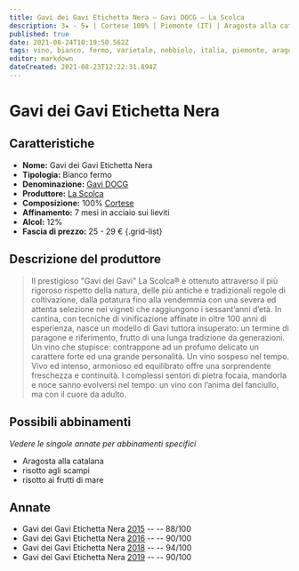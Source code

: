 ```yaml
---
title: Gavi dei Gavi Etichetta Nera – Gavi DOCG – La Scolca
description: 3★ - 5★ | Cortese 100% | Piemonte (IT) | Aragosta alla catalana – Risotto agli scampi – Risotto ai frutti di mare
published: true
date: 2021-08-24T10:19:50.562Z
tags: vino, bianco, fermo, varietale, nebbiolo, italia, piemonte, aragosta alla catalana, risotto agli scampi, risotto ai frutti di mare, 25 - 29 €, 5 stelle
editor: markdown
dateCreated: 2021-08-23T12:22:31.894Z
---
```


 # Gavi dei Gavi Etichetta Nera

## Caratteristiche
- **Nome:** Gavi dei Gavi Etichetta Nera
- **Tipologia:** Bianco fermo
- **Denominazione:** [Gavi DOCG](/denominazioni/Italia/Piemonte/DOCG/Gavi)
- **Produttore:** [La Scolca](/produttori/Italia/Piemonte/La-Scolca)
- **Composizione:** 100% [Cortese](/vitigni/Italia/bacca-bianca/cortese)
- **Affinamento:** 7 mesi in acciaio sui lieviti 
- **Alcol:** 12%
- **Fascia di prezzo:** 25 - 29 €
{.grid-list}

## Descrizione del produttore

> II prestigioso "Gavi dei Gavi" La Scolca® è ottenuto attraverso il più rigoroso rispetto della natura, delle più antiche e tradizionali regole di coltivazione, dalla potatura fino alla vendemmia con una severa ed attenta selezione nei vigneti che raggiungono i sessant’anni d’età. In cantina, con tecniche di vinificazione affinate in oltre 100 anni di esperienza, nasce un modello di Gavi tuttora insuperato: un termine di paragone e riferimento, frutto di una lunga tradizione da generazioni. Un vino che stupisce: contrappone ad un profumo delicato un carattere forte ed una grande personalità. Un vino sospeso nel tempo. Vivo ed intenso, armonioso ed equilibrato offre una sorprendente freschezza e continuità. I complessi sentori di pietra focaia, mandorla e noce sanno evolversi nel tempo: un vino con l’anima del fanciullo, ma con il cuore da adulto.

## Possibili abbinamenti
*Vedere le singole annate per abbinamenti specifici*

- Aragosta alla catalana
- risotto agli scampi
- risotto ai frutti di mare


## Annate

- Gavi dei Gavi Etichetta Nera [2015](vini/Italia/Piemonte/La-Scolca/Gavi-dei-Gavi-Etichetta-Nera/2015) -- <span class="star-3"></span>  -- 88/100
- Gavi dei Gavi Etichetta Nera [2016](vini/Italia/Piemonte/La-Scolca/Gavi-dei-Gavi-Etichetta-Nera/2016) -- <span class="star-4"></span>  -- 90/100
- Gavi dei Gavi Etichetta Nera [2018](vini/Italia/Piemonte/La-Scolca/Gavi-dei-Gavi-Etichetta-Nera/2018) -- <span class="star-5"></span>  -- 94/100
- Gavi dei Gavi Etichetta Nera [2019](vini/Italia/Piemonte/La-Scolca/Gavi-dei-Gavi-Etichetta-Nera/2019) -- <span class="star-4"></span>  -- 90/100